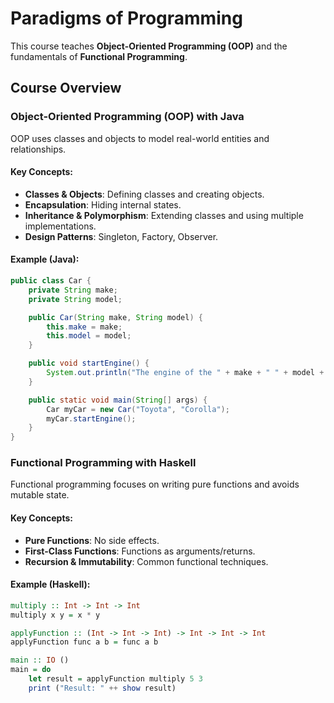 # Paradigms of Programming

This course teaches **Object-Oriented Programming (OOP)** and the fundamentals of **Functional Programming**. 

## Course Overview

### Object-Oriented Programming (OOP) with Java
OOP uses classes and objects to model real-world entities and relationships. 

#### Key Concepts:
- **Classes & Objects**: Defining classes and creating objects.
- **Encapsulation**: Hiding internal states.
- **Inheritance & Polymorphism**: Extending classes and using multiple implementations.
- **Design Patterns**: Singleton, Factory, Observer.

#### Example (Java):
```java
public class Car {
    private String make;
    private String model;

    public Car(String make, String model) {
        this.make = make;
        this.model = model;
    }

    public void startEngine() {
        System.out.println("The engine of the " + make + " " + model + " is now running.");
    }

    public static void main(String[] args) {
        Car myCar = new Car("Toyota", "Corolla");
        myCar.startEngine();
    }
}
```
### Functional Programming with Haskell

Functional programming focuses on writing pure functions and avoids mutable state. 

#### Key Concepts:
- **Pure Functions**: No side effects.
- **First-Class Functions**: Functions as arguments/returns.
- **Recursion & Immutability**: Common functional techniques.

#### Example (Haskell):
```haskell
multiply :: Int -> Int -> Int
multiply x y = x * y

applyFunction :: (Int -> Int -> Int) -> Int -> Int -> Int
applyFunction func a b = func a b

main :: IO ()
main = do
    let result = applyFunction multiply 5 3
    print ("Result: " ++ show result)
```



